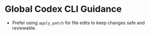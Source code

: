 # Global Codex CLI Guidance

- Prefer using `apply_patch` for file edits to keep changes safe and reviewable.
